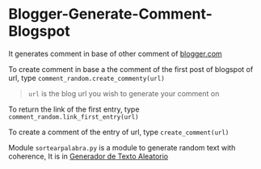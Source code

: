 # Blogger-Generate-Comment-Blogspot

It generates comment in base of other comment of [blogger.com](https://blogspot.com)

To create comment in base a the comment of the first post of blogspot of url, type `comment_random.create_commenty(url)`

> `url` is the blog url you wish to generate your comment on

To return the link of the first entry, type `comment_random.link_first_entry(url)`

To create a comment of the entry of url, type `create_comment(url)`

Module `sortearpalabra.py` is a module to generate random text with coherence, It is in [Generador de Texto Aleatorio](https://github.com/damiansire/Generador-de-texto-aleatorio)
